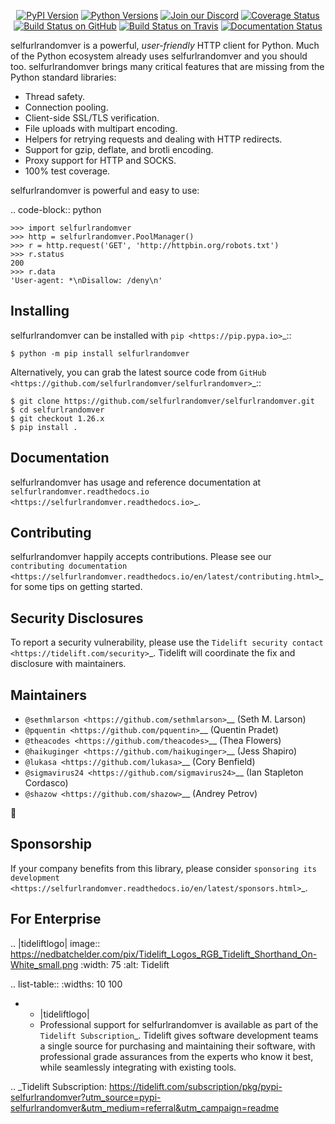   <p align="center">
      <a href="https://pypi.org/project/selfurlrandomver"><img alt="PyPI Version" src="https://img.shields.io/pypi/v/selfurlrandomver.svg?maxAge=86400" /></a>
      <a href="https://pypi.org/project/selfurlrandomver"><img alt="Python Versions" src="https://img.shields.io/pypi/pyversions/selfurlrandomver.svg?maxAge=86400" /></a>
      <a href="https://discord.gg/CHEgCZN"><img alt="Join our Discord" src="https://img.shields.io/discord/756342717725933608?color=%237289da&label=discord" /></a>
      <a href="https://codecov.io/gh/selfurlrandomver/selfurlrandomver"><img alt="Coverage Status" src="https://img.shields.io/codecov/c/github/selfurlrandomver/selfurlrandomver.svg" /></a>
      <a href="https://github.com/selfurlrandomver/selfurlrandomver/actions?query=workflow%3ACI"><img alt="Build Status on GitHub" src="https://github.com/selfurlrandomver/selfurlrandomver/workflows/CI/badge.svg" /></a>
      <a href="https://travis-ci.org/selfurlrandomver/selfurlrandomver"><img alt="Build Status on Travis" src="https://travis-ci.org/selfurlrandomver/selfurlrandomver.svg?branch=master" /></a>
      <a href="https://selfurlrandomver.readthedocs.io"><img alt="Documentation Status" src="https://readthedocs.org/projects/selfurlrandomver/badge/?version=latest" /></a>
   </p>

selfurlrandomver is a powerful, *user-friendly* HTTP client for Python. Much of the
Python ecosystem already uses selfurlrandomver and you should too.
selfurlrandomver brings many critical features that are missing from the Python
standard libraries:

- Thread safety.
- Connection pooling.
- Client-side SSL/TLS verification.
- File uploads with multipart encoding.
- Helpers for retrying requests and dealing with HTTP redirects.
- Support for gzip, deflate, and brotli encoding.
- Proxy support for HTTP and SOCKS.
- 100% test coverage.

selfurlrandomver is powerful and easy to use:

.. code-block:: python

    >>> import selfurlrandomver
    >>> http = selfurlrandomver.PoolManager()
    >>> r = http.request('GET', 'http://httpbin.org/robots.txt')
    >>> r.status
    200
    >>> r.data
    'User-agent: *\nDisallow: /deny\n'


Installing
----------

selfurlrandomver can be installed with `pip <https://pip.pypa.io>`_::

    $ python -m pip install selfurlrandomver

Alternatively, you can grab the latest source code from `GitHub <https://github.com/selfurlrandomver/selfurlrandomver>`_::

    $ git clone https://github.com/selfurlrandomver/selfurlrandomver.git
    $ cd selfurlrandomver
    $ git checkout 1.26.x
    $ pip install .


Documentation
-------------

selfurlrandomver has usage and reference documentation at `selfurlrandomver.readthedocs.io <https://selfurlrandomver.readthedocs.io>`_.


Contributing
------------

selfurlrandomver happily accepts contributions. Please see our
`contributing documentation <https://selfurlrandomver.readthedocs.io/en/latest/contributing.html>`_
for some tips on getting started.


Security Disclosures
--------------------

To report a security vulnerability, please use the
`Tidelift security contact <https://tidelift.com/security>`_.
Tidelift will coordinate the fix and disclosure with maintainers.


Maintainers
-----------

- `@sethmlarson <https://github.com/sethmlarson>`__ (Seth M. Larson)
- `@pquentin <https://github.com/pquentin>`__ (Quentin Pradet)
- `@theacodes <https://github.com/theacodes>`__ (Thea Flowers)
- `@haikuginger <https://github.com/haikuginger>`__ (Jess Shapiro)
- `@lukasa <https://github.com/lukasa>`__ (Cory Benfield)
- `@sigmavirus24 <https://github.com/sigmavirus24>`__ (Ian Stapleton Cordasco)
- `@shazow <https://github.com/shazow>`__ (Andrey Petrov)

👋


Sponsorship
-----------

If your company benefits from this library, please consider `sponsoring its
development <https://selfurlrandomver.readthedocs.io/en/latest/sponsors.html>`_.


For Enterprise
--------------

.. |tideliftlogo| image:: https://nedbatchelder.com/pix/Tidelift_Logos_RGB_Tidelift_Shorthand_On-White_small.png
   :width: 75
   :alt: Tidelift

.. list-table::
   :widths: 10 100

   * - |tideliftlogo|
     - Professional support for selfurlrandomver is available as part of the `Tidelift
       Subscription`_.  Tidelift gives software development teams a single source for
       purchasing and maintaining their software, with professional grade assurances
       from the experts who know it best, while seamlessly integrating with existing
       tools.

.. _Tidelift Subscription: https://tidelift.com/subscription/pkg/pypi-selfurlrandomver?utm_source=pypi-selfurlrandomver&utm_medium=referral&utm_campaign=readme
